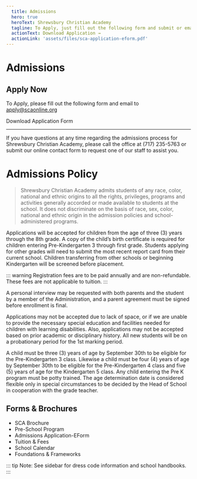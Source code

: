 ```yaml
---
  title: Admissions
  hero: true
  heroText: Shrewsbury Christian Academy 
  tagline: To Apply, just fill out the following form and submit or email to admin@scaonline.org
  actionText: Download Application →
  actionLink: 'assets/files/sca-application-eform.pdf'
---
```

# Admissions

## Apply Now
To Apply, please fill out the following form and email to <a href="mailto:apply@scaonline.org?subject=AdmissionApplication">apply@scaonline.org</a>  

<a class="nav-link external action-button" :href="$withBase('/assets/files/sca-application-eform.pdf')" target="_blank">Download Application Form</a>

<hr>

If you have questions at any time regarding the admissions process for Shrewsbury Christian Academy, please call the office at (717) 235-5763 or submit our online contact form to request one of our staff to assist you.

# Admissions Policy

> Shrewsbury Christian Academy admits students of any race, color, national and ethnic origins to all the rights, privileges, programs and activities generally accorded or made available to students at the school. It does not discriminate on the basis of race, sex, color, national and ethnic origin in the admission policies and school-administered programs.

Applications will be accepted for children from the age of three (3) years through the 8th grade. A copy of the child’s birth certificate is required for children entering Pre-Kindergarten 3 through first grade. Students applying for other grades will need to submit the most recent report card from their current school. Children transferring from other schools or beginning Kindergarten will be screened before placement.

::: warning
  Registration fees are to be paid annually and are non-refundable. These fees are not applicable to tuition.
:::

A personal interview may be requested with both parents and the student by a member of the Administration, and a parent agreement must be signed before enrollment is final.

Applications may not be accepted due to lack of space, or if we are unable to provide the necessary special education and facilities needed for children with learning disabilities. Also, applications may not be accepted based on prior academic or disciplinary history. All new students will be on a probationary period for the 1st marking period.

A child must be three (3) years of age by September 30th to be eligible for the Pre-Kindergarten 3 class. Likewise a child must be four (4) years of age by September 30th to be eligible for the Pre-Kindergarten 4 class and five (5) years of age for the Kindergarten 5 class. Any child entering the Pre K program must be potty trained. The age determination date is considered flexible only in special circumstances to be decided by the Head of School in cooperation with the grade teacher. 

## Forms & Brochures
* <a :href="$withBase('/assets/files/sca-brochure.pdf')" target="_blank">SCA Brochure</a>
* <a :href="$withBase('/assets/files/sca-preschool.pdf')" target="_blank">Pre-School Program</a>
* <a :href="$withBase('/assets/files/sca-application-eform.pdf')" target="_blank">Admissions Application-EForm</a>
* <a :href="$withBase('/assets/files/sca-tuition-fees.pdf')" target="_blank">Tuition & Fees</a>
* <a :href="$withBase('/assets/files/sca-calendar.pdf')" target="_blank">School Calendar</a>
* <a :href="$withBase('/assets/files/sca-foundations-frameworks.pdf')" target="_blank">Foundations & Frameworks</a>

::: tip Note: 
  See sidebar for dress code information and school handbooks.
::: 

